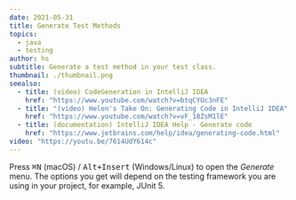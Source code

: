 ```yaml
---
date: 2021-05-31
title: Generate Test Methods
topics:
  - java
  - testing
author: hs
subtitle: Generate a test method in your test class.
thumbnail: ./thumbnail.png
seealso:
  - title: (video) CodeGeneration in IntelliJ IDEA
    href: "https://www.youtube.com/watch?v=btqCYUc3nFE"
  - title: "(video) Helen's Take On: Generating Code in IntelliJ IDEA"
    href: "https://www.youtube.com/watch?v=vF_18ZsM1lE"
  - title: (documentation) IntelliJ IDEA Help - Generate code
    href: "https://www.jetbrains.com/help/idea/generating-code.html"
video: "https://youtu.be/7614UdY614c"
---
```


Press <kbd>⌘N</kbd> (macOS) / <kbd>Alt+Insert</kbd> (Windows/Linux) to open the _Generate_ menu. The options you get will depend on the testing framework you are using in your project, for example, JUnit 5.
